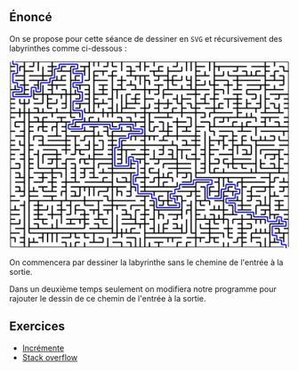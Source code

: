 ## Énoncé

On se propose pour cette séance de dessiner en `SVG` et récursivement des labyrinthes comme ci-dessous :

![labyrinthe.svg](labyrinthe.svg)

On commencera par dessiner la labyrinthe sans le chemine de l'entrée à la sortie.

Dans un deuxième temps seulement on modifiera notre programme pour rajouter le dessin de ce chemin de l'entrée à la sortie.

## Exercices

- [Incrémente](/4-recursivite/travaux-pratiques/19-fractales/exercices/01-incremente/index.html)
- [Stack overflow](/4-recursivite/travaux-pratiques/19-fractales/exercices/02-stackoverflow/index.html)
